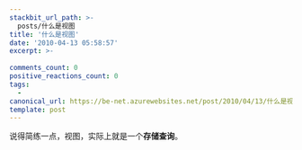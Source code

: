 ```yaml
---
stackbit_url_path: >-
  posts/什么是视图
title: '什么是视图'
date: '2010-04-13 05:58:57'
excerpt: >-
  
comments_count: 0
positive_reactions_count: 0
tags: 
  - 
canonical_url: https://be-net.azurewebsites.net/post/2010/04/13/什么是视图
template: post
---
```

<p>说得简练一点，视图，实际上就是一个<strong>存储查询</strong>。</p>
